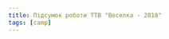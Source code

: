```yaml
---
title: Підсумок роботи ТТВ "Веселка - 2018"
tags: [camp]
---
```


<youtube id="-iH7frtnNeU"></youtube>
